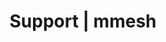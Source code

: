 ---
title: Support | mmesh
description: mmesh hybrid cloud integration platform
topic: platform
chapter:
  id: support
  label: Support
page:
  name: overview
  label: Overview
position: 1100
---